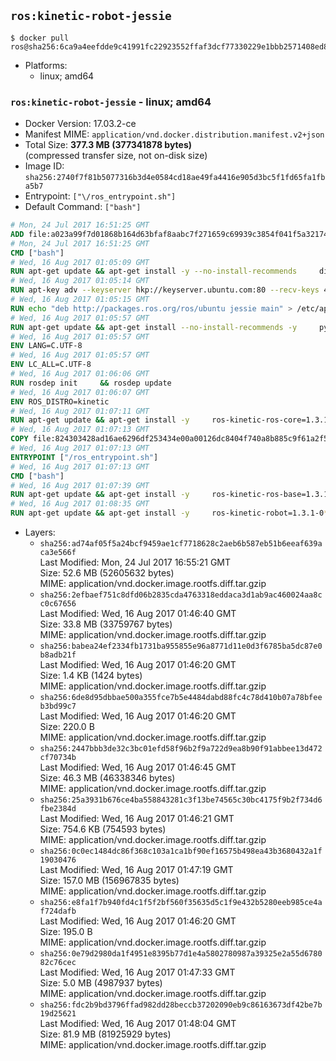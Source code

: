 ## `ros:kinetic-robot-jessie`

```console
$ docker pull ros@sha256:6ca9a4eefdde9c41991fc22923552ffaf3dcf77330229e1bbb2571408ed80e8d
```

-	Platforms:
	-	linux; amd64

### `ros:kinetic-robot-jessie` - linux; amd64

-	Docker Version: 17.03.2-ce
-	Manifest MIME: `application/vnd.docker.distribution.manifest.v2+json`
-	Total Size: **377.3 MB (377341878 bytes)**  
	(compressed transfer size, not on-disk size)
-	Image ID: `sha256:2740f7f81b5077316b3d4e0584cd18ae49fa4416e905d3bc5f1fd65fa1fba5b7`
-	Entrypoint: `["\/ros_entrypoint.sh"]`
-	Default Command: `["bash"]`

```dockerfile
# Mon, 24 Jul 2017 16:51:25 GMT
ADD file:a023a99f7d01868b164d63bfaf8aabc7f271659c69939c3854f041f5a3217428 in / 
# Mon, 24 Jul 2017 16:51:25 GMT
CMD ["bash"]
# Wed, 16 Aug 2017 01:05:09 GMT
RUN apt-get update && apt-get install -y --no-install-recommends     dirmngr     gnupg2     && rm -rf /var/lib/apt/lists/*
# Wed, 16 Aug 2017 01:05:14 GMT
RUN apt-key adv --keyserver hkp://keyserver.ubuntu.com:80 --recv-keys 421C365BD9FF1F717815A3895523BAEEB01FA116
# Wed, 16 Aug 2017 01:05:15 GMT
RUN echo "deb http://packages.ros.org/ros/ubuntu jessie main" > /etc/apt/sources.list.d/ros-latest.list
# Wed, 16 Aug 2017 01:05:57 GMT
RUN apt-get update && apt-get install --no-install-recommends -y     python-rosdep     python-rosinstall     python-vcstools     && rm -rf /var/lib/apt/lists/*
# Wed, 16 Aug 2017 01:05:57 GMT
ENV LANG=C.UTF-8
# Wed, 16 Aug 2017 01:05:57 GMT
ENV LC_ALL=C.UTF-8
# Wed, 16 Aug 2017 01:06:06 GMT
RUN rosdep init     && rosdep update
# Wed, 16 Aug 2017 01:06:07 GMT
ENV ROS_DISTRO=kinetic
# Wed, 16 Aug 2017 01:07:11 GMT
RUN apt-get update && apt-get install -y     ros-kinetic-ros-core=1.3.1-0*     && rm -rf /var/lib/apt/lists/*
# Wed, 16 Aug 2017 01:07:13 GMT
COPY file:824303428ad16ae6296df253434e00a00126dc8404f740a8b885c9f61a2f5fcb in / 
# Wed, 16 Aug 2017 01:07:13 GMT
ENTRYPOINT ["/ros_entrypoint.sh"]
# Wed, 16 Aug 2017 01:07:13 GMT
CMD ["bash"]
# Wed, 16 Aug 2017 01:07:39 GMT
RUN apt-get update && apt-get install -y     ros-kinetic-ros-base=1.3.1-0*     && rm -rf /var/lib/apt/lists/*
# Wed, 16 Aug 2017 01:08:35 GMT
RUN apt-get update && apt-get install -y     ros-kinetic-robot=1.3.1-0*     && rm -rf /var/lib/apt/lists/*
```

-	Layers:
	-	`sha256:ad74af05f5a24bcf9459ae1cf7718628c2aeb6b587eb51b6eeaf639aca3e566f`  
		Last Modified: Mon, 24 Jul 2017 16:55:21 GMT  
		Size: 52.6 MB (52605632 bytes)  
		MIME: application/vnd.docker.image.rootfs.diff.tar.gzip
	-	`sha256:2efbaef751c8dfd06b2835cda4763318eddaca3d1ab9ac460024aa8cc0c67656`  
		Last Modified: Wed, 16 Aug 2017 01:46:40 GMT  
		Size: 33.8 MB (33759767 bytes)  
		MIME: application/vnd.docker.image.rootfs.diff.tar.gzip
	-	`sha256:babea24ef2334fb1731ba955855e96a8771d11e0d3f6785ba5dc87e0b8adb21f`  
		Last Modified: Wed, 16 Aug 2017 01:46:20 GMT  
		Size: 1.4 KB (1424 bytes)  
		MIME: application/vnd.docker.image.rootfs.diff.tar.gzip
	-	`sha256:6de8d95dbbae500a355fce7b5e4484dabd88fc4c78d410b07a78bfeeb3bd99c7`  
		Last Modified: Wed, 16 Aug 2017 01:46:20 GMT  
		Size: 220.0 B  
		MIME: application/vnd.docker.image.rootfs.diff.tar.gzip
	-	`sha256:2447bbb3de32c3bc01efd58f96b2f9a722d9ea8b90f91abbee13d472cf70734b`  
		Last Modified: Wed, 16 Aug 2017 01:46:45 GMT  
		Size: 46.3 MB (46338346 bytes)  
		MIME: application/vnd.docker.image.rootfs.diff.tar.gzip
	-	`sha256:25a3931b676ce4ba558843281c3f13be74565c30bc4175f9b2f734d6fbe2384d`  
		Last Modified: Wed, 16 Aug 2017 01:46:21 GMT  
		Size: 754.6 KB (754593 bytes)  
		MIME: application/vnd.docker.image.rootfs.diff.tar.gzip
	-	`sha256:0c0ec1484dc86f368c103a1ca1bf90ef16575b498ea43b3680432a1f19030476`  
		Last Modified: Wed, 16 Aug 2017 01:47:19 GMT  
		Size: 157.0 MB (156967835 bytes)  
		MIME: application/vnd.docker.image.rootfs.diff.tar.gzip
	-	`sha256:e8fa1f7b940fd4c1f5f2bf560f35635d5c1f9e432b5280eeb985ce4af724dafb`  
		Last Modified: Wed, 16 Aug 2017 01:46:20 GMT  
		Size: 195.0 B  
		MIME: application/vnd.docker.image.rootfs.diff.tar.gzip
	-	`sha256:0e79d2980da1f4951e8395b77d1e4a5802780987a39325e2a55d678082c76cec`  
		Last Modified: Wed, 16 Aug 2017 01:47:33 GMT  
		Size: 5.0 MB (4987937 bytes)  
		MIME: application/vnd.docker.image.rootfs.diff.tar.gzip
	-	`sha256:fdc2b9bd3796ffad982dd28beccb37202090eb9c86163673df42be7b19d25621`  
		Last Modified: Wed, 16 Aug 2017 01:48:04 GMT  
		Size: 81.9 MB (81925929 bytes)  
		MIME: application/vnd.docker.image.rootfs.diff.tar.gzip
